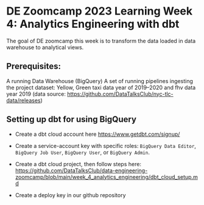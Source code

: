 # DE Zoomcamp 2023 Learning Week 4: Analytics Engineering with dbt
The goal of DE zoomcamp this week is to transform the data loaded in data warehouse to analytical views.

## Prerequisites: 
A running Data Warehouse (BigQuery)
A set of running pipelines ingesting the project dataset: Yellow, Green taxi data year of 2019–2020 and fhv data year 2019 (data source: https://github.com/DataTalksClub/nyc-tlc-data/releases)

## Setting up dbt for using BigQuery
- Create a dbt cloud account here https://www.getdbt.com/signup/ 

- Create a service-account key with specific roles: `BigQuery Data Editor`, `BigQuery Job User`, `BigQuery User`, or `BigQuery Admin`.

- Create a dbt cloud project, then follow steps here: https://github.com/DataTalksClub/data-engineering-zoomcamp/blob/main/week_4_analytics_engineering/dbt_cloud_setup.md

- Create a deploy key in our github repository

